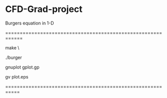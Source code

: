 # CFD-Grad-project
 Burgers equation in 1-D
 
 ============================================================

make \\

./burger

gnuplot gplot.gp

gv plot.eps

===========================================================



